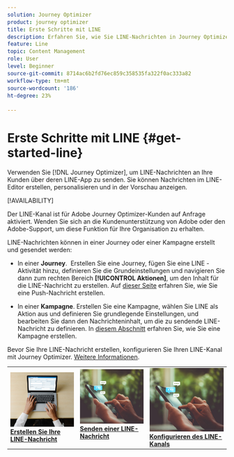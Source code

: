 ```yaml
---
solution: Journey Optimizer
product: journey optimizer
title: Erste Schritte mit LINE
description: Erfahren Sie, wie Sie LINE-Nachrichten in Journey Optimizer erstellen und senden
feature: Line
topic: Content Management
role: User
level: Beginner
source-git-commit: 8714ac6b2fd76ec859c358535fa322f0ac333a82
workflow-type: tm+mt
source-wordcount: '186'
ht-degree: 23%

---
```


# Erste Schritte mit LINE {#get-started-line}

Verwenden Sie [!DNL Journey Optimizer], um LINE-Nachrichten an Ihre Kunden über deren LINE-App zu senden. Sie können Nachrichten im LINE-Editor erstellen, personalisieren und in der Vorschau anzeigen.

[!AVAILABILITY]
>>
Der LINE-Kanal ist für Adobe Journey Optimizer-Kunden auf Anfrage aktiviert. Wenden Sie sich an die Kundenunterstützung von Adobe oder den Adobe-Support, um diese Funktion für Ihre Organisation zu erhalten.
>
LINE-Nachrichten können in einer Journey oder einer Kampagne erstellt und gesendet werden:

* In einer **Journey**.  Erstellen Sie eine Journey, fügen Sie eine LINE -Aktivität hinzu, definieren Sie die Grundeinstellungen und navigieren Sie dann zum rechten Bereich **[!UICONTROL Aktionen]**, um den Inhalt für die LINE-Nachricht zu erstellen. Auf [dieser Seite](../building-journeys/journey-gs.md) erfahren Sie, wie Sie eine Push-Nachricht erstellen.

* In einer **Kampagne**. Erstellen Sie eine Kampagne, wählen Sie LINE als Aktion aus und definieren Sie grundlegende Einstellungen, und bearbeiten Sie dann den Nachrichteninhalt, um die zu sendende LINE-Nachricht zu definieren. In [diesem Abschnitt](../campaigns/create-campaign.md#configure) erfahren Sie, wie Sie eine Kampagne erstellen.

Bevor Sie Ihre LINE-Nachricht erstellen, konfigurieren Sie Ihren LINE-Kanal mit Journey Optimizer. [Weitere Informationen](line-configuration.md).

<table style="table-layout:fixed"><tr style="border: 0;">
<td>
<a href="create-line.md">
<img alt="Lead" src="../assets/do-not-localize/sms-create.jpeg">
</a>
<div><a href="create-line.md"><strong>Erstellen Sie Ihre LINE-Nachricht</strong>
</div>
</td>
<td>
<a href="send-line.md">
<img alt="Gelegentlich" src="../assets/do-not-localize/sms-sending.jpg">
</a>
<div>
<a href="send-line.md"><strong>Senden einer LINE-Nachricht</strong></a>
</div>
<p></td>
<td>
<a href="line-configuration.md">
<img alt="Gelegentlich" src="../assets/do-not-localize/sms-sending.jpg">
<div>
<a href="line-configuration.md"><strong>Konfigurieren des LINE-Kanals</strong>
</a>
</div>
</td>
</tr></table>

